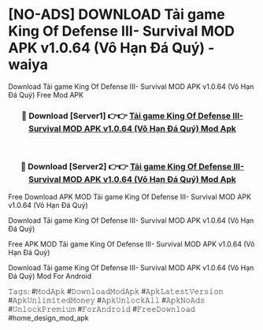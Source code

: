 # [NO-ADS] DOWNLOAD Tải game King Of Defense III- Survival MOD APK v1.0.64 (Vô Hạn Đá Quý) - waiya
Download Tải game King Of Defense III- Survival MOD APK v1.0.64 (Vô Hạn Đá Quý) Free Mod APK

<div align="center">
<h3>🔴 Download [Server1] 👉👉 <a href="https://apk-comot.site?title=Tải_game_King_Of_Defense_III-_Survival_MOD_APK_v1.0.64_(Vô_Hạn_Đá_Quý)">Tải game King Of Defense III- Survival MOD APK v1.0.64 (Vô Hạn Đá Quý) Mod Apk</a></h3><br>

<h3>🔴 Download [Server2] 👉👉 <a href="https://apk-comot.site?title=Tải_game_King_Of_Defense_III-_Survival_MOD_APK_v1.0.64_(Vô_Hạn_Đá_Quý)">Tải game King Of Defense III- Survival MOD APK v1.0.64 (Vô Hạn Đá Quý) Mod Apk</a></h3>
</div>


Free Download APK MOD Tải game King Of Defense III- Survival MOD APK v1.0.64 (Vô Hạn Đá Quý)

Download Tải game King Of Defense III- Survival MOD APK v1.0.64 (Vô Hạn Đá Quý) 

Free APK MOD Tải game King Of Defense III- Survival MOD APK v1.0.64 (Vô Hạn Đá Quý) 

Download Tải game King Of Defense III- Survival MOD APK v1.0.64 (Vô Hạn Đá Quý) Mod For Android

𝚃𝚊𝚐𝚜: #𝙼𝚘𝚍𝙰𝚙𝚔 #𝙳𝚘𝚠𝚗𝚕𝚘𝚊𝚍𝙼𝚘𝚍𝙰𝚙𝚔 #𝙰𝚙𝚔𝙻𝚊𝚝𝚎𝚜𝚝𝚅𝚎𝚛𝚜𝚒𝚘𝚗 #𝙰𝚙𝚔𝚄𝚗𝚕𝚒𝚖𝚒𝚝𝚎𝚍𝙼𝚘𝚗𝚎𝚢 #𝙰𝚙𝚔𝚄𝚗𝚕𝚘𝚌𝚔𝙰𝚕𝚕 #𝙰𝚙𝚔𝙽𝚘𝙰𝚍𝚜 #𝚄𝚗𝚕𝚘𝚌𝚔𝙿𝚛𝚎𝚖𝚒𝚞𝚖 #𝙵𝚘𝚛𝙰𝚗𝚍𝚛𝚘𝚒𝚍 #𝙵𝚛𝚎𝚎𝙳𝚘𝚠𝚗𝚕𝚘𝚊𝚍 #home_design_mod_apk